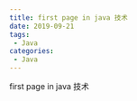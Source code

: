 ```yaml
---
title: first page in java 技术
date: 2019-09-21
tags:
 - Java
categories:
 - Java
---
```


first page in java 技术